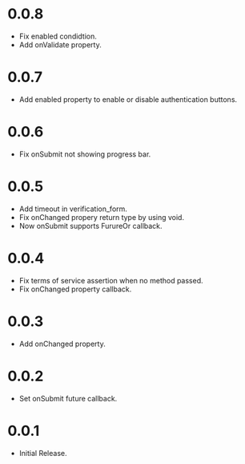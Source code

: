 # 0.0.8

- Fix enabled condidtion.
- Add onValidate property.

# 0.0.7

- Add enabled property to enable or disable authentication buttons.

# 0.0.6

- Fix onSubmit not showing progress bar.

# 0.0.5

- Add timeout in verification_form.
- Fix onChanged propery return type by using void.
- Now onSubmit supports FurureOr callback.

# 0.0.4

- Fix terms of service assertion when no method passed.
- Fix onChanged property callback.

# 0.0.3

- Add onChanged property.

# 0.0.2

- Set onSubmit future callback.

# 0.0.1

- Initial Release.
